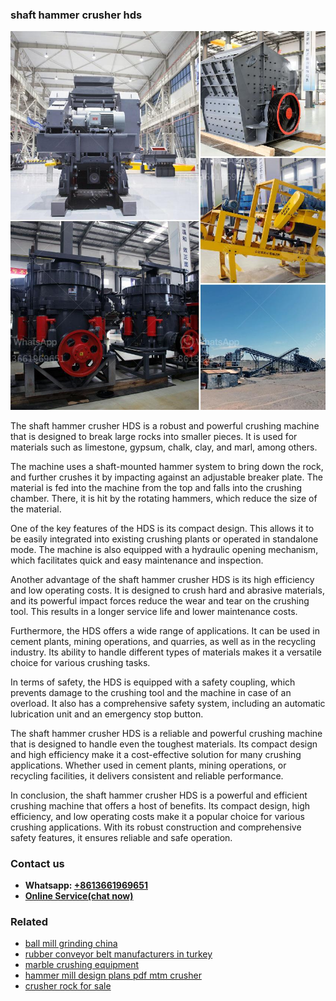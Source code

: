 <h3>shaft hammer crusher hds</h3><img src='1704857052.jpg' alt=''><p>The shaft hammer crusher HDS is a robust and powerful crushing machine that is designed to break large rocks into smaller pieces. It is used for materials such as limestone, gypsum, chalk, clay, and marl, among others.</p><p>The machine uses a shaft-mounted hammer system to bring down the rock, and further crushes it by impacting against an adjustable breaker plate. The material is fed into the machine from the top and falls into the crushing chamber. There, it is hit by the rotating hammers, which reduce the size of the material.</p><p>One of the key features of the HDS is its compact design. This allows it to be easily integrated into existing crushing plants or operated in standalone mode. The machine is also equipped with a hydraulic opening mechanism, which facilitates quick and easy maintenance and inspection.</p><p>Another advantage of the shaft hammer crusher HDS is its high efficiency and low operating costs. It is designed to crush hard and abrasive materials, and its powerful impact forces reduce the wear and tear on the crushing tool. This results in a longer service life and lower maintenance costs.</p><p>Furthermore, the HDS offers a wide range of applications. It can be used in cement plants, mining operations, and quarries, as well as in the recycling industry. Its ability to handle different types of materials makes it a versatile choice for various crushing tasks.</p><p>In terms of safety, the HDS is equipped with a safety coupling, which prevents damage to the crushing tool and the machine in case of an overload. It also has a comprehensive safety system, including an automatic lubrication unit and an emergency stop button.</p><p>The shaft hammer crusher HDS is a reliable and powerful crushing machine that is designed to handle even the toughest materials. Its compact design and high efficiency make it a cost-effective solution for many crushing applications. Whether used in cement plants, mining operations, or recycling facilities, it delivers consistent and reliable performance.</p><p>In conclusion, the shaft hammer crusher HDS is a powerful and efficient crushing machine that offers a host of benefits. Its compact design, high efficiency, and low operating costs make it a popular choice for various crushing applications. With its robust construction and comprehensive safety features, it ensures reliable and safe operation.</p><h3>Contact us</h3><ul><li><strong>Whatsapp:&nbsp;<a href="https://wa.me/8613661969651">+8613661969651</a></strong></li><li><a href="https://swt.shibang-china.com/?git&amp;zhl&amp;shaft hammer crusher hds"><strong>Online Service(chat now)</strong></a></li></ul><h3>Related</h3><ul><li><a href='ball mill grinding china.md'>ball mill grinding china</a></li><li><a href='rubber conveyor belt manufacturers in turkey.md'>rubber conveyor belt manufacturers in turkey</a></li><li><a href='marble crushing equipment.md'>marble crushing equipment</a></li><li><a href='hammer mill design plans pdf mtm crusher.md'>hammer mill design plans pdf mtm crusher</a></li><li><a href='crusher rock for sale.md'>crusher rock for sale</a></li></ul>